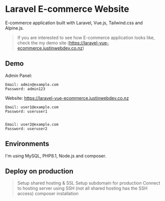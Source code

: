 # Laravel E-commerce Website

E-commerce application built with Laravel, Vue.js, Tailwind.css and Alpine.js. <br>

> If you are interested to see how E-commerce application looks like, check the my demo site (https://laravel-vue-ecommerce.justinwebdev.co.nz)

## Demo

Admin Panel:

```
Email: admin@example.com
Password: admin123
```

Website: https://laravel-vue-ecommerce.justinwebdev.co.nz

```
Email: user1@example.com
Password: useruser1


Email: user2@example.com
Password: useruser2
```

## Environments

I'm using MySQL, PHP8.1, Node.js and composer.

## Deploy on production

> Setup shared hosting & SSL
> Setup subdomain for production
> Connect to hosting server using SSH (not all shared hosting has the SSH access)
> composer installation
